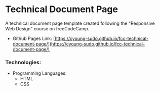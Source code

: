 # Technical Document Page
A technical document page template created following the "Responsive Web Design" course on freeCodeCamp.
* Github Pages Link: [https://cyoung-sudo.github.io/fcc-technical-document-page/](https://cyoung-sudo.github.io/fcc-technical-document-page/)

### Technologies:
* Programming Languages:
  * HTML
  * CSS